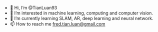 - 👋 Hi, I’m @TianLuan93
- 👀 I’m interested in machine learning, computing and computer vision.
- 🌱 I’m currently learning SLAM, AR, deep learning and neural network.
- 📫 How to reach me fred.tian.luan@gmail.com

<!---
TianLuan93/TianLuan93 is a ✨ special ✨ repository because its `README.md` (this file) appears on your GitHub profile.
You can click the Preview link to take a look at your changes.
--->
